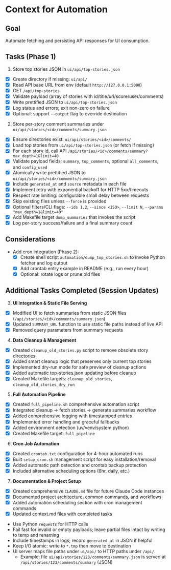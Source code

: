 # Context for Automation

## Goal
Automate fetching and persisting API responses for UI consumption.

## Tasks (Phase 1)

1) Store top stories JSON in `ui/api/top-stories.json`
- [x] Create directory if missing: `ui/api/`
- [x] Read API base URL from env (default `http://127.0.0.1:5000`)
- [x] GET `/api/top-stories`
- [x] Validate payload (array of stories with id/title/url/score/user/comments)
- [x] Write prettified JSON to `ui/api/top-stories.json`
- [x] Log status and errors; exit non-zero on failure
- [x] Optional: support `--output` flag to override destination

2) Store per-story comment summaries under `ui/api/stories/<id>/comments/summary.json`
- [x] Ensure directories exist: `ui/api/stories/<id>/comments/`
- [x] Load top stories from `ui/api/top-stories.json` (or fetch if missing)
- [x] For each story id, call API `/api/stories/<id>/comments/summary?max_depth=1&limit=40`
- [x] Validate payload fields: `summary`, `top_comments`, optional `all_comments`, and `config_used`
- [x] Atomically write prettified JSON to `ui/api/stories/<id>/comments/summary.json`
- [x] Include `generated_at` and `source` metadata in each file
- [x] Implement retry with exponential backoff for HTTP 5xx/timeouts
- [x] Respect rate limiting: configurable small delay between requests
- [x] Skip existing files unless `--force` is provided
- [x] Optional filters/CLI flags: `--ids 1,2`, `--since <ISO>`, `--limit N`, `--params "max_depth=1&limit=40"`
- [x] Add Makefile target `dump_summaries` that invokes the script
- [x] Log per-story success/failure and a final summary count

## Considerations
- Add cron integration (Phase 2):
  - [x] Create shell script `automation/dump_top_stories.sh` to invoke Python fetcher and log output
  - [x] Add crontab entry example in README (e.g., run every hour)
  - [x] Optional: rotate logs or prune old files

## Additional Tasks Completed (Session Updates)

3) **UI Integration & Static File Serving**
- [x] Modified UI to fetch summaries from static JSON files (`/api/stories/<id>/comments/summary.json`)
- [x] Updated `SUMMARY_URL` function to use static file paths instead of live API
- [x] Removed query parameters from summary requests

4) **Data Cleanup & Management**
- [x] Created `cleanup_old_stories.py` script to remove obsolete story directories
- [x] Added smart cleanup logic that preserves only current top stories
- [x] Implemented dry-run mode for safe preview of cleanup actions
- [x] Added automatic top-stories.json updating before cleanup
- [x] Created Makefile targets: `cleanup_old_stories`, `cleanup_old_stories_dry_run`

5) **Full Automation Pipeline**
- [x] Created `full_pipeline.sh` comprehensive automation script
- [x] Integrated cleanup → fetch stories → generate summaries workflow
- [x] Added comprehensive logging with timestamped entries
- [x] Implemented error handling and graceful fallbacks
- [x] Added environment detection (uv/venv/system python)
- [x] Created Makefile target: `full_pipeline`

6) **Cron Job Automation**
- [x] Created `crontab.txt` configuration for 4-hour automated runs
- [x] Built `setup_cron.sh` management script for easy installation/removal
- [x] Added automatic path detection and crontab backup protection
- [x] Included alternative scheduling options (6hr, daily, etc.)

7) **Documentation & Project Setup**
- [x] Created comprehensive `CLAUDE.md` file for future Claude Code instances
- [x] Documented project architecture, common commands, and workflows
- [x] Added automation scheduling section with cron management commands
- [x] Updated context.md files with completed tasks
- Use Python `requests` for HTTP calls
- Fail fast for invalid or empty payloads; leave partial files intact by writing to temp and renaming
- Include timestamps in logs; record `generated_at` in JSON if helpful
- Keep I/O atomic: write to `*.tmp` then move to destination
 - UI server maps file paths under `ui/api/` to HTTP paths under `/api/`.
   - Example: file `ui/api/stories/123/comments/summary.json` is served at `/api/stories/123/comments/summary` (JSON)
